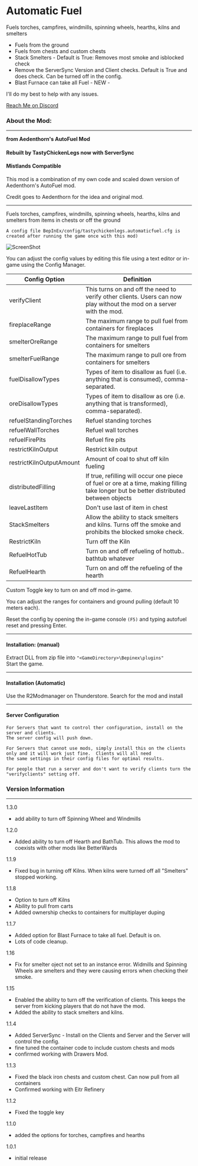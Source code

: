 # Automatic Fuel

Fuels torches, campfires, windmills, spinning wheels, hearths, kilns and smelters
- Fuels from the ground
- Fuels from chests and custom chests
- Stack Smelters - Default is True:  Removes most smoke and isblocked check
- Remove the ServerSync Version and Client checks.  Default is True and does check.  Can be turned off in the config.
- Blast Furnace can take all Fuel - NEW - 

I'll do my best to help with any issues.  

[Reach Me on Discord](https://discord.com/users/TastyChickenLegs#4818)
### About the Mod:
__________________
<b>from Aedenthorn's AutoFuel Mod </b>

#### Rebuilt by TastyChickenLegs now with ServerSync

#### Mistlands Compatible

This mod is a combination of my own code and scaled down version of Aedenthorn's AutoFuel mod.  

Credit goes to Aedenthorn for the idea and original mod.

--------------------

Fuels torches, campfires, windmills, spinning wheels, hearths, kilns and smelters from items in chests or off the ground

`A config file BepInEx/config/tastychickenlegs.automaticfuel.cfg is created after running the game once with this mod)`

![ScreenShot](https://i.ibb.co/CBRDPKZ/spin.png)

You can adjust the config values by editing this file using a text editor or in-game using the Config Manager﻿.

|Config Option|Definition
|---|---|
|verifyClient| This turns on and off the need to verify other clients.  Users can now play without the mod on a server with the mod.|
|fireplaceRange| The maximum range to pull fuel from containers for fireplaces|
|smelterOreRange| The maximum range to pull fuel from containers for smelters|
|smelterFuelRange| The maximum range to pull ore from containers for smelters|
|fuelDisallowTypes| Types of item to disallow as fuel (i.e. anything that is consumed), comma-separated.|
|oreDisallowTypes| Types of item to disallow as ore (i.e. anything that is transformed), comma-separated).|
|refuelStandingTorches| Refuel standing torches|
|refuelWallTorches| Refuel wall torches|
|refuelFirePits| Refuel fire pits|
|restrictKilnOutput| Restrict kiln output|
|restrictKilnOutputAmount| Amount of coal to shut off kiln fueling|
|distributedFilling| If true, refilling will occur one piece of fuel or ore at a time, making filling take longer but be better distributed between objects|
|leaveLastItem| Don't use last of item in chest|
|StackSmelters| Allow the ability to stack smelters and kilns.  Turns off the smoke and prohibits the blocked smoke check.|
|RestrictKiln| Turn off the Kiln|
|RefuelHotTub| Turn on and off refueling of hottub.. bathtub whatever|
|RefuelHearth| Turn on and off the refueling of the hearth|

Custom Toggle key to turn on and off mod in-game. 

You can adjust the ranges for containers and ground pulling (default 10 meters each).

Reset the config by opening the in-game console `(F5)` and typing autofuel reset and pressing Enter.

___________________________
#### Installation: (manual)  

Extract DLL from zip file into `"<GameDirectory>\Bepinex\plugins"`  
Start the game.
___________________________
#### Installation (Automatic)
Use the R2Modmanager on Thunderstore.  Search for the mod and install
___________________________

#### Server Configuration
``````
For Servers that want to control ther configuration, install on the server and clients.  
The server config will push down.

For Servers that cannot use mods, simply install this on the clients only and it will work just fine.  Clients will all need
the same settings in their config files for optimal results.

For people that run a server and don't want to verify clients turn the "verifyclients" setting off.
``````
### Version Information
___________________________

1.3.0

- add ability to turn off Spinning Wheel and Windmills


1.2.0

- Added ability to turn off Hearth and BathTub.  This allows the mod to coexists with other mods like BetterWards 

1.1.9

- Fixed bug in turning off Kilns.  When kilns were turned off all "Smelters" stopped working.


1.1.8

- Option to turn off Kilns
- Ability to pull from carts
- Added ownership checks to containers for multiplayer duping


1.1.7

- Added option for Blast Furnace to take all fuel.  Default is on.
- Lots of code cleanup.

1.16

- Fix for smelter oject not set to an instance error.  Widmills and Spinning Wheels are smelters and they were causing errors when checking their smoke.


1.15

- Enabled the ability to turn off the verification of clients.  This keeps the server from kicking players that do not have the mod.
- Added the ability to stack smelters and kilns.  

1.1.4

- Added ServerSync - Install on the Clients and Server and the Server will control the config.
- fine tuned the container code to include custom chests and mods
- confirmed working with Drawers Mod.

1.1.3

- Fixed the black iron chests and custom chest.  Can now pull from all containers
- Confirmed working with Eitr Refinery

1.1.2

- Fixed the toggle key

1.1.0

- added the options for torches, campfires and hearths

1.0.1

- initial release